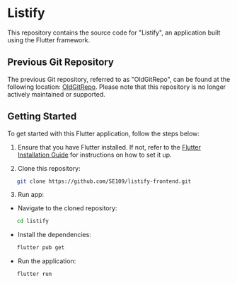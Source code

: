 # Listify

This repository contains the source code for "Listify", an application built using the Flutter framework.

## Previous Git Repository

The previous Git repository, referred to as "OldGitRepo", can be found at the following location: [OldGitRepo](https://github.com/hanhkiet/done.git). Please note that this repository is no longer actively maintained or supported.

## Getting Started

To get started with this Flutter application, follow the steps below:

1. Ensure that you have Flutter installed. If not, refer to the [Flutter Installation Guide](https://flutter.dev/docs/get-started/install) for instructions on how to set it up.

2. Clone this repository:
```bash
   git clone https://github.com/SE109/listify-frontend.git
```

3. Run app:

- Navigate to the cloned repository:
```bash
   cd listify
```
- Install the dependencies:
```bash
   flutter pub get
```
- Run the application:
```bash
   flutter run
```
